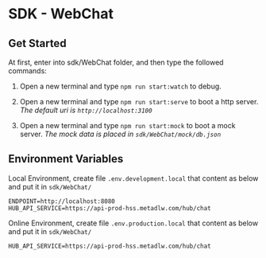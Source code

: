 # SDK - WebChat

## Get Started

At first, enter into sdk/WebChat folder, and then type the followed commands:

1. Open a new terminal and type `npm run start:watch` to debug.

2. Open a new terminal and type `npm run start:serve` to boot a http server. 
_The default uri is `http://localhost:3100`_

3. Open a new terminal and type `npm run start:mock` to boot a mock server. 
_The mock data is placed in `sdk/WebChat/mock/db.json`_

## Environment Variables

Local Environment, create file `.env.development.local` that content as below and put it in `sdk/WebChat/`

```env
ENDPOINT=http://localhost:8080
HUB_API_SERVICE=https://api-prod-hss.metadlw.com/hub/chat
```

Online Environment, create file `.env.production.local` that content as below and put it in `sdk/WebChat/`

```env
HUB_API_SERVICE=https://api-prod-hss.metadlw.com/hub/chat
```
